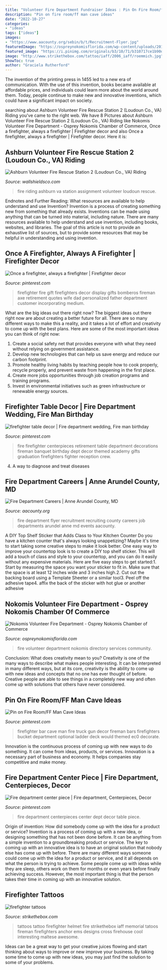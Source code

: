 ```yaml
---
title: "Volunteer Fire Department Fundraiser Ideas : Pin On Fire Room/ff Man Cave Ideas"
description: "Pin on fire room/ff man cave ideas"
date: "2022-10-27"
categories:
- "ideas"
tags: ["ideas"]
images:
- "https://www.aacounty.org/sebin/b/t/Recruitment-Flyer.jpg"
featuredImage: "https://ospreynokomisflorida.com/wp-content/uploads/2018/11/nokomis-volunteer-fire-department.jpg"
featured_image: "https://i.pinimg.com/originals/b3/10/71/b310717ce1b90dffc05aedc3b4aa8770.jpg"
image: "http://www.strikethebox.com/tattoo/iaff/2006_iaff/roemmich.jpg"
ShowToc: true
author: "Graciela Rutherford"
---
```



The invention of the printing press in 1455 led to a new era of communication. With the use of this invention, books became available at affordable prices, and individuals could learn more about the world around them. Today, people continue to make new and innovative inventions, which could have a significant impact on society.

	

		
searching about Ashburn Volunteer Fire Rescue Station 2 (Loudoun Co., VA) Riding you've came to the right web. We have 8 Pictures about Ashburn Volunteer Fire Rescue Station 2 (Loudoun Co., VA) Riding like Nokomis Volunteer Fire Department - Osprey Nokomis Chamber of Commerce, Once a firefighter, always a firefighter | Firefighter decor and also Once a firefighter, always a firefighter | Firefighter decor. Here it is:
		
    
## Ashburn Volunteer Fire Rescue Station 2 (Loudoun Co., VA) Riding

<img loading=lazy src="https://www.wallshieldsco.com/wp-content/uploads/2016/06/IMG_0917-900x675.jpg" onerror="this.onerror=null;this.src='https://tse3.mm.bing.net/th?id=OIP._0I2KRKCnjW5f12PDKUz5gHaFj&amp;pid=15.1';" alt="Ashburn Volunteer Fire Rescue Station 2 (Loudoun Co., VA) Riding">

_Source: wallshieldsco.com_

>fire riding ashburn va station assignment volunteer loudoun rescue. 

	

Endnotes and Further Reading: What resources are available to help understand and use Invention?
Invention is a process of creating something new from something that already exists. Inventions can be made using anything that can be turned into material, including nature. There are many resources available to help understand and use invention, including books, websites, and libraries. The goal of this article is not to provide an exhaustive list of sources, but to provide some resources that may be helpful in understanding and using invention.

    
## Once A Firefighter, Always A Firefighter | Firefighter Decor

<img loading=lazy src="https://i.pinimg.com/736x/9a/90/51/9a9051605212895fe35a286efe5b8dfd--firefighter-decor-firefighter-wedding.jpg" onerror="this.onerror=null;this.src='https://tse4.mm.bing.net/th?id=OIP.COfsu7GpScchChcevNZKNQHaNK&amp;pid=15.1';" alt="Once a firefighter, always a firefighter | Firefighter decor">

_Source: pinterest.com_

>firefighter fire gift firefighters decor display gifts bomberos fireman axe retirement quotes wife dad personalized father department customer incorporating medium. 

	

What are the big ideas out there right now?
The biggest ideas out there right now are about creating a better future for all. There are so many different ways to make this a reality, and it takes a lot of effort and creativity to come up with the best plans. Here are some of the most important ideas you can think of right now:
1. Create a social safety net that provides everyone with what they need without relying on government assistance.
2. Develop new technologies that can help us save energy and reduce our carbon footprint. 
3. Promote healthy living habits by teaching people how to cook properly, recycle properly, and prevent waste from happening in the first place. 
4. Create more jobs opportunities through job creation programs and training programs. 
5. Invest in environmental initiatives such as green infrastructure or renewable energy sources.

    
## Firefighter Table Decor | Fire Department Wedding, Fire Man Birthday

<img loading=lazy src="https://i.pinimg.com/originals/ab/ea/0d/abea0d25529522a9758175b912706372.jpg" onerror="this.onerror=null;this.src='https://tse3.mm.bing.net/th?id=OIP.5GGqwDHE6hRuYECCTbql6AHaJ4&amp;pid=15.1';" alt="firefighter table decor | Fire department wedding, Fire man birthday">

_Source: pinterest.com_

>fire firefighter centerpieces retirement table department decorations fireman banquet birthday dept decor themed academy gifts graduation firefighters fighter reception crew. 

	

4. A way to diagnose and treat diseases 

    
## Fire Department Careers | Anne Arundel County, MD

<img loading=lazy src="https://www.aacounty.org/sebin/b/t/Recruitment-Flyer.jpg" onerror="this.onerror=null;this.src='https://tse1.mm.bing.net/th?id=OIP.mKw8hxB6cv0Z_RV2Vl9LEgHaLS&amp;pid=15.1';" alt="Fire Department Careers | Anne Arundel County, MD">

_Source: aacounty.org_

>fire department flyer recruitment recruiting county careers job departments arundel anne md events aacounty. 

	

A DIY Top Shelf Sticker that Adds Class to Your Kitchen Counter
Do you have a kitchen counter that's always looking unappetizing? Maybe it's time to start taking some creative steps to make it look better. One easy way to improve your countertop look is to create a DIY top shelf sticker. This will add a touch of class and style to your countertop, and you can do it easily without any expensive materials. Here are five easy steps to get started:1. Start by measuring the space you want your sticker to fit in. Make sure that the space is at least 12 inches wide and 3 inches high.2. Cut out the backing board using a Template Sheeter or a similar tool3. Peel off the adhesive tape4. affix the back of the sticker with hot glue or another adhesive
    
## Nokomis Volunteer Fire Department - Osprey Nokomis Chamber Of Commerce

<img loading=lazy src="https://ospreynokomisflorida.com/wp-content/uploads/2018/11/nokomis-volunteer-fire-department.jpg" onerror="this.onerror=null;this.src='https://tse2.mm.bing.net/th?id=OIP.IYQw86dEfh3Kwgpu1NOgqgHaFj&amp;pid=15.1';" alt="Nokomis Volunteer Fire Department - Osprey Nokomis Chamber of Commerce">

_Source: ospreynokomisflorida.com_

>fire volunteer department nokomis directory services community. 

	

Conclusion: What does creativity mean to you?
Creativity is one of the many ways to describe what makes people interesting. It can be interpreted in many different ways, but at its core, creativity is the ability to come up with new ideas and concepts that no one has ever thought of before. Creative people are able to see things in a completely new way and often come up with solutions that others have never considered.

    
## Pin On Fire Room/FF Man Cave Ideas

<img loading=lazy src="https://i.pinimg.com/originals/74/f8/c9/74f8c9680c8b654cdcbd8946ba7497ac.jpg" onerror="this.onerror=null;this.src='https://tse3.mm.bing.net/th?id=OIP.mXD7bF2NxYMMOCXo33YKZgHaE8&amp;pid=15.1';" alt="Pin on Fire Room/FF Man Cave Ideas">

_Source: pinterest.com_

>firefighter bar cave man fire truck gun decor fireman bars firefighters bucket department optional ladder deck would themed ec0 decorate. 

	

Innovation is the continuous process of coming up with new ways to do something. It can come from ideas, products, or services. Innovation is a necessary part of business and economy. It helps companies stay competitive and make money.

    
## Fire Department Center Piece | Fire Department, Centerpieces, Decor

<img loading=lazy src="https://i.pinimg.com/originals/b3/10/71/b310717ce1b90dffc05aedc3b4aa8770.jpg" onerror="this.onerror=null;this.src='https://tse1.mm.bing.net/th?id=OIP.z71UvLVdorVJjdDAAG_QzgHaJ4&amp;pid=15.1';" alt="Fire department center piece | Fire department, Centerpieces, Decor">

_Source: pinterest.com_

>fire department centerpieces center dept decor table piece. 

	

Origin of invention: How did somebody come up with the idea for a product or service?
Invention is a process of coming up with a new idea, or designing something that has not been done before. It can be anything from a simple invention to a groundbreaking product or service. The key to coming up with an innovative idea is to have an original solution that nobody else has come up with before. There are many different ways someone could come up with the idea for a product or service, and it all depends on what the person is trying to achieve. Some people come up with ideas while they are sleep, others work on them for months or even years before finally achieving success. However, the most important thing is that the person takes their time in coming up with an innovative solution.

    
## Firefighter Tattoos

<img loading=lazy src="http://www.strikethebox.com/tattoo/iaff/2006_iaff/roemmich.jpg" onerror="this.onerror=null;this.src='https://tse2.mm.bing.net/th?id=OIP.nZiMlG42zLQ05zO5_wyY_AHaLU&amp;pid=15.1';" alt="firefighter tattoos">

_Source: strikethebox.com_

>tattoos tattoo firefighter helmet fire strikethebox iaff memorial tatoos fireman firefighters anchor ems designs cross firehouse cool interesting maltese awesome. 

	

Ideas can be a great way to get your creative juices flowing and start thinking about ways to improve or new improve your business. By taking some time to come up with new ideas, you may just find the solution to some of your problems.


